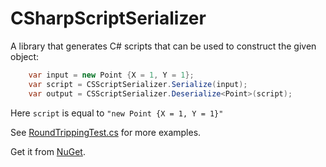 # CSharpScriptSerializer
A library that generates C# scripts that can be used to construct the given object:

```C#
    var input = new Point {X = 1, Y = 1};
    var script = CSScriptSerializer.Serialize(input);
    var output = CSScriptSerializer.Deserialize<Point>(script);
```

Here `script` is equal to `"new Point {X = 1, Y = 1}"`

See [RoundTrippingTest.cs](https://github.com/AndriySvyryd/CSharpScriptSerializer/blob/dev/test/CSharpScriptSerializer.Tests/RoundTrippingTest.cs) for more examples.

Get it from [NuGet](https://www.nuget.org/packages/CSharpScriptSerializer/).
